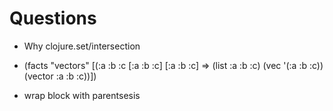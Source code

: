 # Questions

* Why clojure.set/intersection

* (facts "vectors"
        [(:a :b :c
          [:a :b :c]
          [:a :b :c]  => (list :a :b :c) (vec '(:a :b :c)) (vector :a :b :c))])

* wrap block with parentsesis